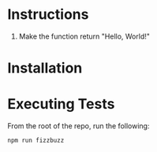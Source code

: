 # Instructions

1. Make the function return "Hello, World!"

# Installation

# Executing Tests

From the root of the repo, run the following:

```
npm run fizzbuzz
```
